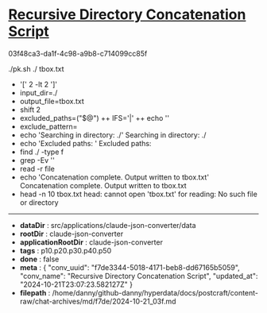 # [Recursive Directory Concatenation Script](https://claude.ai/chat/f7de3344-5018-4171-beb8-dd67165b5059)

03f48ca3-da1f-4c98-a9b8-c714099cc85f

./pk.sh ./ tbox.txt
+ '[' 2 -lt 2 ']'
+ input_dir=./
+ output_file=tbox.txt
+ shift 2
+ excluded_paths=("$@")
++ IFS='|'
++ echo ''
+ exclude_pattern=
+ echo 'Searching in directory: ./'
Searching in directory: ./
+ echo 'Excluded paths: '
Excluded paths: 
+ find ./ -type f
+ grep -Ev ''
+ read -r file
+ echo 'Concatenation complete. Output written to tbox.txt'
Concatenation complete. Output written to tbox.txt
+ head -n 10 tbox.txt
head: cannot open 'tbox.txt' for reading: No such file or directory

---

* **dataDir** : src/applications/claude-json-converter/data
* **rootDir** : claude-json-converter
* **applicationRootDir** : claude-json-converter
* **tags** : p10.p20.p30.p40.p50
* **done** : false
* **meta** : {
  "conv_uuid": "f7de3344-5018-4171-beb8-dd67165b5059",
  "conv_name": "Recursive Directory Concatenation Script",
  "updated_at": "2024-10-21T23:07:23.582127Z"
}
* **filepath** : /home/danny/github-danny/hyperdata/docs/postcraft/content-raw/chat-archives/md/f7de/2024-10-21_03f.md